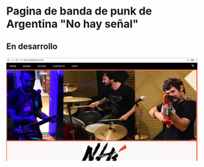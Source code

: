 # Pagina de banda de punk de Argentina "No hay señal"

## En desarrollo

![Vista previa](https://raw.githubusercontent.com/hernanofx/nhs/master/public/imagenes/captura.png)
